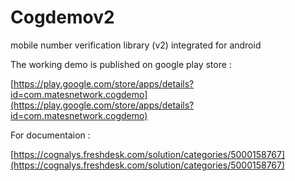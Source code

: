 # Cogdemov2
mobile number verification library (v2) integrated for android

The working demo is published on google play store :

[https://play.google.com/store/apps/details?id=com.matesnetwork.cogdemo](https://play.google.com/store/apps/details?id=com.matesnetwork.cogdemo)


For documentaion :

[https://cognalys.freshdesk.com/solution/categories/5000158767](https://cognalys.freshdesk.com/solution/categories/5000158767)


